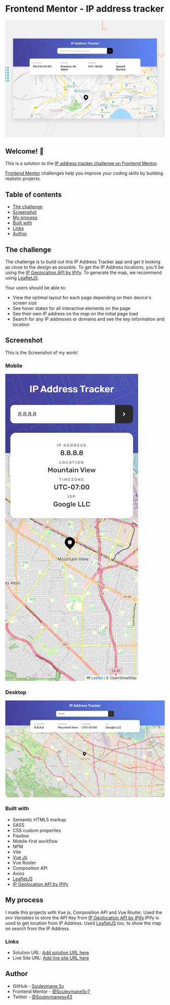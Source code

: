 # Frontend Mentor - IP address tracker

![Design preview for the IP address tracker coding challenge](./design/desktop-preview.jpg)

## Welcome! 👋

This is a solution to the [IP address tracker challenge on Frontend Mentor](https://www.frontendmentor.io/challenges/ip-address-tracker-I8-0yYAH0).

[Frontend Mentor](https://www.frontendmentor.io) challenges help you improve your coding skills by building realistic projects.

## Table of contents

- [The challenge](#the-challenge)
- [Screenshot](#screenshot)
- [My process](#my-process)
- [Built with](#built-with)
- [Links](#links)
- [Author](#author)

## The challenge

The challenge is to build out this IP Address Tracker app and get it looking as close to the design as possible. To get the IP Address locations, you'll be using the [IP Geolocation API by IPify](https://geo.ipify.org/). To generate the map, we recommend using [LeafletJS](https://leafletjs.com/).

Your users should be able to:

- View the optimal layout for each page depending on their device's screen size
- See hover states for all interactive elements on the page
- See their own IP address on the map on the initial page load
- Search for any IP addresses or domains and see the key information and location

## Screenshot

This is the Screenshot of my work!

### Mobile

![Mobile Screenshot](./preview/Mobile.png)

### Desktop

![Desktop Screenshot](./preview/Desktop.png)

### Built with

- Semantic HTML5 markup
- SASS
- CSS custom properties
- Flexbox
- Mobile-first workflow
- NPM
- Vite
- [Vue Js](https://vuejs.org/)
- Vue Router
- Composition API
- Axios
- [LeafletJS](https://leafletjs.com/)
- [IP Geolocation API by IPify](https://geo.ipify.org/)

## My process

I made this projects with Vue js, Composition API and Vue Router. Used the _env Variables_ to store the API Key from [IP Geolocation API by IPify](https://geo.ipify.org/).IPify is used to get location from IP Address. Used [LeafletJS](https://leafletjs.com/) too, to show the map on search from the IP Address.

### Links

- Solution URL: [Add solution URL here](https://your-solution-url.com)
- Live Site URL: [Add live site URL here](https://your-live-site-url.com)

## Author

- GitHub - [Souleymane Sy](https://github.com/SouleymaneSy7)
- Frontend Mentor - [@SouleymaneSy7](https://www.frontendmentor.io/profile/SouleymaneSy7)
- Twitter - [@Souleymanesy43](https://twitter.com/Souleymanesy43)
